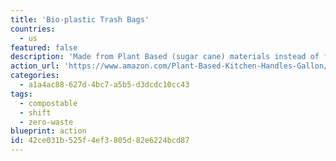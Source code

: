 ```yaml
---
title: 'Bio-plastic Trash Bags'
countries:
  - us
featured: false
description: 'Made from Plant Based (sugar cane) materials instead of fossil fuel.'
action_url: 'https://www.amazon.com/Plant-Based-Kitchen-Handles-Gallon/dp/B071JMFKM5/'
categories:
  - a1a4ac88-627d-4bc7-a5b5-d3dcdc10cc43
tags:
  - compostable
  - shift
  - zero-waste
blueprint: action
id: 42ce031b-525f-4ef3-805d-82e6224bcd87
---
```

